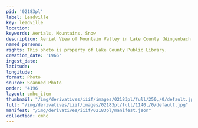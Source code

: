 ```yaml
---
pid: '02183pl'
label: Leadville
key: leadville
location: 
keywords: Aerials, Mountains, Snow
description: Aerial View of Mountain Valley in Lake County (Wingenbach Collection)
named_persons: 
rights: This photo is property of Lake County Public Library.
creation_date: '1966'
ingest_date: 
latitude: 
longitude: 
format: Photo
source: Scanned Photo
order: '4196'
layout: cmhc_item
thumbnail: "/img/derivatives/iiif/images/02183pl/full/250,/0/default.jpg"
full: "/img/derivatives/iiif/images/02183pl/full/1140,/0/default.jpg"
manifest: "/img/derivatives/iiif/02183pl/manifest.json"
collection: cmhc
---
```

